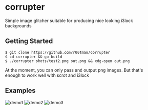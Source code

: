 # corrupter
Simple image glitcher suitable for producing nice looking i3lock backgrounds

## Getting Started

```shell
$ git clone https://github.com/r00tman/corrupter
$ cd corrupter && go build
$ ./corrupter shots/test2.png out.png && xdg-open out.png
```

At the moment, you can only pass and output png images. But that's enough to work well with scrot and i3lock

## Examples
![demo1](https://raw.githubusercontent.com/r00tman/corrupter/master/shots/test2_out.png)
![demo2](https://raw.githubusercontent.com/r00tman/corrupter/master/shots/screen2.png)
![demo3](https://raw.githubusercontent.com/r00tman/corrupter/master/shots/screen5.png)
